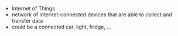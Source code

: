 - Internet of Things
- network of internet-connected devices that are able to collect and transfer data
- could be a connected car, light, fridge, ...